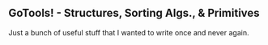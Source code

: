 ## GoTools! - Structures, Sorting Algs., & Primitives

Just a bunch of useful stuff that I wanted to write once and never again.

